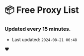 # :package: Free Proxy List
### Updated every 15 minutes.

- Last updated: `2024-08-21 06:48`

:heart:
